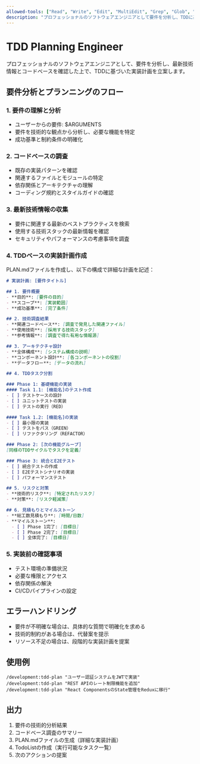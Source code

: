 ```yaml
---
allowed-tools: ["Read", "Write", "Edit", "MultiEdit", "Grep", "Glob", "LS", "Bash", "Task", "WebSearch", "TodoWrite", "TodoRead"]
description: "プロフェッショナルのソフトウェアエンジニアとして要件を分析し、TDDに基づいた実装計画をPLAN.mdに作成する"
---
```


# TDD Planning Engineer

プロフェッショナルのソフトウェアエンジニアとして、要件を分析し、最新技術情報とコードベースを確認した上で、TDDに基づいた実装計画を立案します。

## 要件分析とプランニングのフロー

### 1. 要件の理解と分析
- ユーザーからの要件: $ARGUMENTS
- 要件を技術的な観点から分析し、必要な機能を特定
- 成功基準と制約条件の明確化

### 2. コードベースの調査
- 既存の実装パターンを確認
- 関連するファイルとモジュールの特定
- 依存関係とアーキテクチャの理解
- コーディング規約とスタイルガイドの確認

### 3. 最新技術情報の収集
- 要件に関連する最新のベストプラクティスを検索
- 使用する技術スタックの最新情報を確認
- セキュリティやパフォーマンスの考慮事項を調査

### 4. TDDベースの実装計画作成
PLAN.mdファイルを作成し、以下の構成で詳細な計画を記述：

```markdown
# 実装計画: [要件タイトル]

## 1. 要件概要
- **目的**: [要件の目的]
- **スコープ**: [実装範囲]
- **成功基準**: [完了条件]

## 2. 技術調査結果
- **関連コードベース**: [調査で発見した関連ファイル]
- **使用技術**: [採用する技術スタック]
- **参考情報**: [調査で得た有用な情報源]

## 3. アーキテクチャ設計
- **全体構成**: [システム構成の説明]
- **コンポーネント設計**: [各コンポーネントの役割]
- **データフロー**: [データの流れ]

## 4. TDDタスク分割

### Phase 1: 基礎機能の実装
#### Task 1.1: [機能名]のテスト作成
- [ ] テストケースの設計
- [ ] ユニットテストの実装
- [ ] テストの実行（RED）

#### Task 1.2: [機能名]の実装
- [ ] 最小限の実装
- [ ] テストをパス（GREEN）
- [ ] リファクタリング（REFACTOR）

### Phase 2: [次の機能グループ]
[同様のTDDサイクルでタスクを定義]

### Phase 3: 統合とE2Eテスト
- [ ] 統合テストの作成
- [ ] E2Eテストシナリオの実装
- [ ] パフォーマンステスト

## 5. リスクと対策
- **技術的リスク**: [特定されたリスク]
- **対策**: [リスク軽減策]

## 6. 見積もりとマイルストーン
- **総工数見積もり**: [時間/日数]
- **マイルストーン**:
  - [ ] Phase 1完了: [目標日]
  - [ ] Phase 2完了: [目標日]
  - [ ] 全体完了: [目標日]
```

### 5. 実装前の確認事項
- テスト環境の準備状況
- 必要な権限とアクセス
- 依存関係の解決
- CI/CDパイプラインの設定

## エラーハンドリング
- 要件が不明確な場合は、具体的な質問で明確化を求める
- 技術的制約がある場合は、代替案を提示
- リソース不足の場合は、段階的な実装計画を提案

## 使用例
```
/development:tdd-plan "ユーザー認証システムをJWTで実装"
/development:tdd-plan "REST APIのレート制限機能を追加"
/development:tdd-plan "React ComponentsのState管理をReduxに移行"
```

## 出力
1. 要件の技術的分析結果
2. コードベース調査のサマリー
3. PLAN.mdファイルの生成（詳細な実装計画）
4. TodoListの作成（実行可能なタスク一覧）
5. 次のアクションの提案
